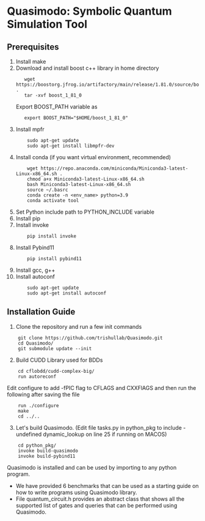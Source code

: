 # Quasimodo: Symbolic Quantum Simulation Tool

## Prerequisites
1. Install make
2. Download and install boost c++ library in home directory
   ``` shell
      wget https://boostorg.jfrog.io/artifactory/main/release/1.81.0/source/boost_1_81_0.tar.gz .
      tar -xvf boost_1_81_0
   ```
   Export BOOST_PATH variable as 
   ``` shell
      export BOOST_PATH="$HOME/boost_1_81_0"
   ```
3. Install mpfr
    ``` shell
        sudo apt-get update
        sudo apt-get install libmpfr-dev
    ```
4. Install conda (if you want virtual environment, recommended)
    ``` shell
        wget https://repo.anaconda.com/miniconda/Miniconda3-latest-Linux-x86_64.sh .
        chmod a+x Miniconda3-latest-Linux-x86_64.sh
        bash Miniconda3-latest-Linux-x86_64.sh
        source ~/.basrc
        conda create -n <env_name> python=3.9
        conda activate tool
    ```
5. Set Python include path to PYTHON_INCLUDE variable
6. Install pip
7. Install invoke
    ``` shell
        pip install invoke
    ```
8. Install Pybind11
    ``` shell
        pip install pybind11
    ```
9. Install gcc, g++
10. Install autoconf
    ``` shell
        sudo apt-get update
        sudo apt-get install autoconf
    ```


## Installation Guide

1. Clone the repository and run a few init commands
  ``` shell
      git clone https://github.com/trishullab/Quasimodo.git
      cd Quasimodo/
      git submodule update --init
  ```
2. Build CUDD Library used for BDDs
  ``` shell
      cd cflobdd/cudd-complex-big/
      run autoreconf
  ```
  Edit configure to add -fPIC flag to CFLAGS and CXXFlAGS and then run the following after saving the file
  ``` shell
      run ./configure
      make
      cd ../..
  ```
3. Let's build Quasimodo. (Edit file tasks.py in python_pkg to include -undefined dynamic_lookup on line 25 if running on MACOS)
  ``` shell
      cd python_pkg/
      invoke build-quasimodo
      invoke build-pybind11
   ```
   
Quasimodo is installed and can be used by importing to any python program.

- We have provided 6 benchmarks that can be used as a starting guide on how to write programs using Quasimodo library.
- File quantum_circuit.h provides an abstract class that shows all the supported list of gates and queries that can be performed using Quasimodo.

